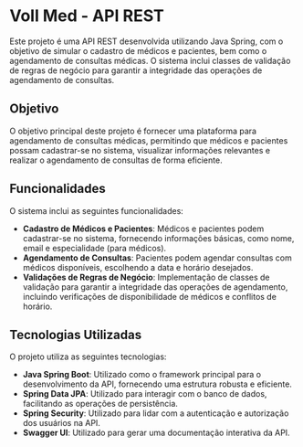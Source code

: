 # Voll Med - API REST

Este projeto é uma API REST desenvolvida utilizando Java Spring, com o objetivo de simular o cadastro de médicos e pacientes, bem como o agendamento de consultas médicas. O sistema inclui classes de validação de regras de negócio para garantir a integridade das operações de agendamento de consultas.

## Objetivo

O objetivo principal deste projeto é fornecer uma plataforma para agendamento de consultas médicas, permitindo que médicos e pacientes possam cadastrar-se no sistema, visualizar informações relevantes e realizar o agendamento de consultas de forma eficiente.

## Funcionalidades

O sistema inclui as seguintes funcionalidades:

- **Cadastro de Médicos e Pacientes**: Médicos e pacientes podem cadastrar-se no sistema, fornecendo informações básicas, como nome, email e especialidade (para médicos).
- **Agendamento de Consultas**: Pacientes podem agendar consultas com médicos disponíveis, escolhendo a data e horário desejados.
- **Validações de Regras de Negócio**: Implementação de classes de validação para garantir a integridade das operações de agendamento, incluindo verificações de disponibilidade de médicos e conflitos de horário.

## Tecnologias Utilizadas

O projeto utiliza as seguintes tecnologias:

- **Java Spring Boot**: Utilizado como o framework principal para o desenvolvimento da API, fornecendo uma estrutura robusta e eficiente.
- **Spring Data JPA**: Utilizado para interagir com o banco de dados, facilitando as operações de persistência.
- **Spring Security**: Utilizado para lidar com a autenticação e autorização dos usuários na API.
- **Swagger UI**: Utilizado para gerar uma documentação interativa da API.

